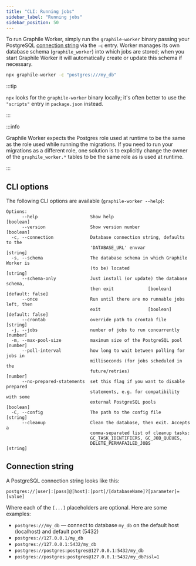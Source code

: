 ```yaml
---
title: "CLI: Running jobs"
sidebar_label: "Running jobs"
sidebar_position: 50
---
```


To run Graphile Worker, simply run the `graphile-worker` binary passing your
PostgreSQL [connection string](#connection-string) via the `-c` entry. Worker
manages its own database schema (`graphile_worker`) into which jobs are stored;
when you start Graphile Worker it will automatically create or update this
schema if necessary.

```sh
npx graphile-worker -c "postgres:///my_db"
```

:::tip

`npx` looks for the `graphile-worker` binary locally; it&apos;s often better to
use the `"scripts"` entry in `package.json` instead.

:::

:::info

Graphile Worker expects the Postgres role used at runtime to be the same as the
role used while running the migrations. If you need to run your migrations as a
different role, one solution is to explicitly change the owner of the
`graphile_worker.*` tables to be the same role as is used at runtime.

:::

## CLI options

The following CLI options are available (`graphile-worker --help`):

```
Options:
      --help                    Show help                              [boolean]
      --version                 Show version number                    [boolean]
  -c, --connection              Database connection string, defaults to the
                                'DATABASE_URL' envvar                   [string]
  -s, --schema                  The database schema in which Graphile Worker is
                                (to be) located                         [string]
      --schema-only             Just install (or update) the database schema,
                                then exit             [boolean] [default: false]
      --once                    Run until there are no runnable jobs left, then
                                exit                  [boolean] [default: false]
      --crontab                 override path to crontab file           [string]
  -j, --jobs                    number of jobs to run concurrently      [number]
  -m, --max-pool-size           maximum size of the PostgreSQL pool     [number]
      --poll-interval           how long to wait between polling for jobs in
                                milliseconds (for jobs scheduled in the
                                future/retries)                         [number]
      --no-prepared-statements  set this flag if you want to disable prepared
                                statements, e.g. for compatibility with some
                                external PostgreSQL pools              [boolean]
  -C, --config                  The path to the config file             [string]
      --cleanup                 Clean the database, then exit. Accepts a
                                comma-separated list of cleanup tasks:
                                GC_TASK_IDENTIFIERS, GC_JOB_QUEUES,
                                DELETE_PERMAFAILED_JOBS                 [string]

```

## Connection string

A PostgreSQL connection string looks like this:

```
postgres://[user]:[pass]@[host]:[port]/[databaseName]?[parameter]=[value]
```

Where each of the `[...]` placeholders are optional. Here are some examples:

- `postgres:///my_db` &mdash; connect to database `my_db` on the default host
  (localhost) and default port (5432)
- `postgres://127.0.0.1/my_db`
- `postgres://127.0.0.1:5432/my_db`
- `postgres://postgres:postgres@127.0.0.1:5432/my_db`
- `postgres://postgres:postgres@127.0.0.1:5432/my_db?ssl=1`
